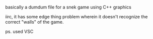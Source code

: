 basically a dumdum file for a snek game using C++ graphics

iirc, it has some edge thing problem wherein it doesn't recognize the correct "walls" of the game.


ps. used VSC
